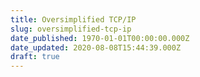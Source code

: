 ```yaml
---
title: Oversimplified TCP/IP
slug: oversimplified-tcp-ip
date_published: 1970-01-01T00:00:00.000Z
date_updated: 2020-08-08T15:44:39.000Z
draft: true
---
```



